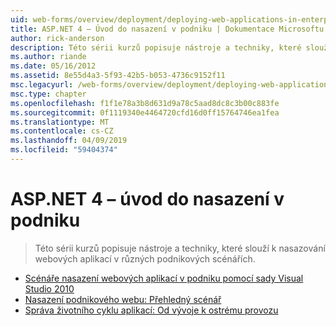 ```yaml
---
uid: web-forms/overview/deployment/deploying-web-applications-in-enterprise-scenarios/index
title: ASP.NET 4 – Úvod do nasazení v podniku | Dokumentace Microsoftu
author: rick-anderson
description: Této sérii kurzů popisuje nástroje a techniky, které slouží k nasazování webových aplikací v různých podnikových scénářích.
ms.author: riande
ms.date: 05/16/2012
ms.assetid: 8e55d4a3-5f93-42b5-b053-4736c9152f11
msc.legacyurl: /web-forms/overview/deployment/deploying-web-applications-in-enterprise-scenarios
msc.type: chapter
ms.openlocfilehash: f1f1e78a3b8d631d9a78c5aad8dc8c3b00c883fe
ms.sourcegitcommit: 0f1119340e4464720cfd16d0ff15764746ea1fea
ms.translationtype: MT
ms.contentlocale: cs-CZ
ms.lasthandoff: 04/09/2019
ms.locfileid: "59404374"
---
```

# <a name="aspnet-4---enterprise-deployment-introduction"></a>ASP.NET 4 – úvod do nasazení v podniku

> Této sérii kurzů popisuje nástroje a techniky, které slouží k nasazování webových aplikací v různých podnikových scénářích.


- [Scénáře nasazení webových aplikací v podniku pomocí sady Visual Studio 2010](deploying-web-applications-in-enterprise-scenarios.md)
- [Nasazení podnikového webu: Přehledný scénář](enterprise-web-deployment-scenario-overview.md)
- [Správa životního cyklu aplikací: Od vývoje k ostrému provozu](application-lifecycle-management-from-development-to-production.md)
